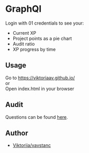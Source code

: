 # GraphQl

Login with 01 credentials to see your:

- Current XP
- Project points as a pie chart
- Audit ratio
- XP progress by time

## Usage

Go to https://viktoriaav.github.io/ \
or \
Open index.html in your browser


## Audit

Questions can be found [here](https://github.com/01-edu/public/tree/master/subjects/graphql/audit).

## Author
- [Viktoriia/vavstanc](https://01.kood.tech/git/vavstanc)
